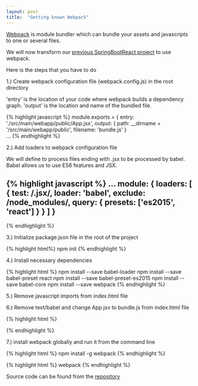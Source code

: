 ```yaml
---
layout: post
title:  "Getting known Webpack"
---
```

[Webpack](https://webpack.github.io/) is module bundler which can bundle your assets and javascripts to one or several files. 

We will now transform our [previous SpringBootReact project](https://github.com/juhahinkula/SpringBootReact.git) to use webpack.

Here is the steps that you have to do

1.) Create webpack configuration file (webpack.config.js) in the root directory

'entry' is the location of your code where webpack builds a dependency graph.
'output' is the location and name of the bundled file.

{% highlight javascript %}
module.exports = {
  entry: './src/main/webapp/public/App.jsx',
  output: {
    path: __dirname + '/src/main/webapp/public', 
    filename: 'bundle.js' 
}   
... 
{% endhighlight %}

2.) Add loaders to webpack configuration file

We will define to process files ending with .jsx to be processed by babel. Babel allows us to use ES6 features and JSX.

{% highlight javascript %}
 ...
 module: {
    loaders: [
      {
        test: /.jsx/,
        loader: 'babel',
        exclude: /node_modules/,
        query: {
          presets: ['es2015', 'react']
        }
      }
    ]
  }
  ---
{% endhighlight %}

3.) Initialize package.json file in the root of the project

{% highlight html%}
npm init
{% endhighlight %}

4.) Install necessary dependencies

{% highlight html %}
npm install --save babel-loader
npm install --save babel-preset react
npm install --save babel-preset-es2015
npm install --save babel-core
npm install --save webpack
{% endhighlight %}

5.) Remove javascript imports from index.html file

6.) Remove text/babel and change App.jsx to bundle.js from index.html file

{% highlight html %}
<script src="/public/bundle.js"></script>
{% endhighlight %}

7.) install webpack globally and run it from the command line

{% highlight html %}
npm install -g webpack
{% endhighlight %}

{% highlight html %}
webpack
{% endhighlight %}

Source code can be found from the [repository](https://github.com/juhahinkula/SpringReactWebpack.git)